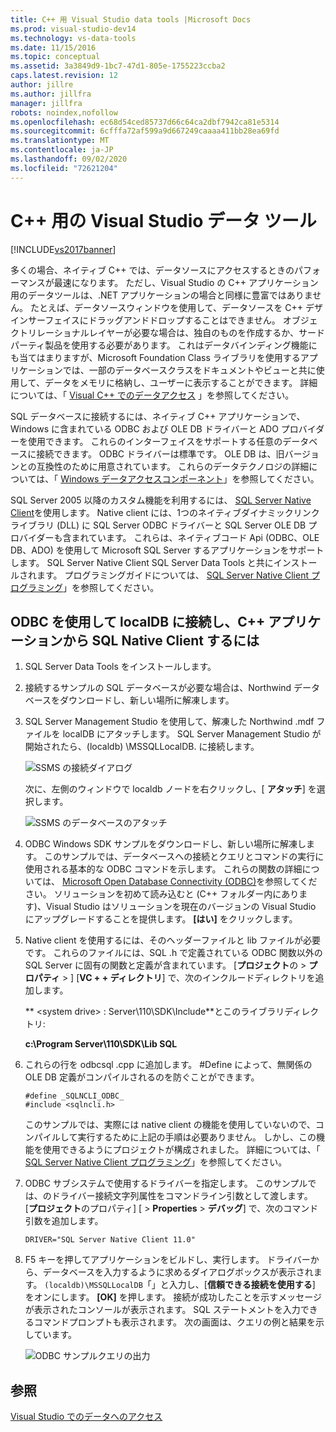 ```yaml
---
title: C++ 用 Visual Studio data tools |Microsoft Docs
ms.prod: visual-studio-dev14
ms.technology: vs-data-tools
ms.date: 11/15/2016
ms.topic: conceptual
ms.assetid: 3a3849d9-1bc7-47d1-805e-1755223ccba2
caps.latest.revision: 12
author: jillre
ms.author: jillfra
manager: jillfra
robots: noindex,nofollow
ms.openlocfilehash: ec68d54ced85737d66c64ca2dbf7942ca81e5314
ms.sourcegitcommit: 6cfffa72af599a9d667249caaaa411bb28ea69fd
ms.translationtype: MT
ms.contentlocale: ja-JP
ms.lasthandoff: 09/02/2020
ms.locfileid: "72621204"
---
```

# <a name="visual-studio-data-tools-for-c"></a>C++ 用の Visual Studio データ ツール
[!INCLUDE[vs2017banner](../includes/vs2017banner.md)]

多くの場合、ネイティブ C++ では、データソースにアクセスするときのパフォーマンスが最速になります。 ただし、Visual Studio の C++ アプリケーション用のデータツールは、.NET アプリケーションの場合と同様に豊富ではありません。 たとえば、データソースウィンドウを使用して、データソースを C++ デザインサーフェイスにドラッグアンドドロップすることはできません。 オブジェクトリレーショナルレイヤーが必要な場合は、独自のものを作成するか、サードパーティ製品を使用する必要があります。  これはデータバインディング機能にも当てはまりますが、Microsoft Foundation Class ライブラリを使用するアプリケーションでは、一部のデータベースクラスをドキュメントやビューと共に使用して、データをメモリに格納し、ユーザーに表示することができます。 詳細については、「 [Visual C++ でのデータアクセス](https://msdn.microsoft.com/library/7wtdsdkh.aspx) 」を参照してください。

 SQL データベースに接続するには、ネイティブ C++ アプリケーションで、Windows に含まれている ODBC および OLE DB ドライバーと ADO プロバイダーを使用できます。     これらのインターフェイスをサポートする任意のデータベースに接続できます。 ODBC ドライバーは標準です。 OLE DB は、旧バージョンとの互換性のために用意されています。 これらのデータテクノロジの詳細については、「 [Windows データアクセスコンポーネント](https://msdn.microsoft.com/library/windows/desktop/aa968814\(v=vs.85\).aspx)」を参照してください。

 SQL Server 2005 以降のカスタム機能を利用するには、 [SQL Server Native Client](https://msdn.microsoft.com/sqlserver/aa937733)を使用します。 Native client には、1つのネイティブダイナミックリンクライブラリ (DLL) に SQL Server ODBC ドライバーと SQL Server OLE DB プロバイダーも含まれています。 これらは、ネイティブコード Api (ODBC、OLE DB、ADO) を使用して Microsoft SQL Server するアプリケーションをサポートします。  SQL Server Native Client SQL Server Data Tools と共にインストールされます。 プログラミングガイドについては、 [SQL Server Native Client プログラミング](https://msdn.microsoft.com/library/ms130892.aspx)」を参照してください。

## <a name="to-connect-to-localdb-through-odbc-and-sql-native-client-from-a-c-application"></a>ODBC を使用して localDB に接続し、C++ アプリケーションから SQL Native Client するには

1. SQL Server Data Tools をインストールします。

2. 接続するサンプルの SQL データベースが必要な場合は、Northwind データベースをダウンロードし、新しい場所に解凍します。

3. SQL Server Management Studio を使用して、解凍した Northwind .mdf ファイルを localDB にアタッチします。 SQL Server Management Studio が開始されたら、(localdb) \MSSQLLocalDB. に接続します。

    ![SSMS の接続ダイアログ](../data-tools/media/raddata-ssms-connect-dialog.png "レーダーデータ SSMS 接続ダイアログ")

    次に、左側のウィンドウで localdb ノードを右クリックし、[ **アタッチ**] を選択します。

    ![SSMS のデータベースのアタッチ](../data-tools/media/raddata-ssms-attach-database.png "レーダーデータ SSMS データベースのアタッチ")

4. ODBC Windows SDK サンプルをダウンロードし、新しい場所に解凍します。 このサンプルでは、データベースへの接続とクエリとコマンドの実行に使用される基本的な ODBC コマンドを示します。 これらの関数の詳細については、 [Microsoft Open Database Connectivity (ODBC)](https://msdn.microsoft.com/library/windows/desktop/ms710252\(v=vs.85\).aspx)を参照してください。 ソリューションを初めて読み込むと (C++ フォルダー内にあります)、Visual Studio はソリューションを現在のバージョンの Visual Studio にアップグレードすることを提供します。 **[はい]** をクリックします。

5. Native client を使用するには、そのヘッダーファイルと lib ファイルが必要です。 これらのファイルには、SQL .h で定義されている ODBC 関数以外の SQL Server に固有の関数と定義が含まれています。 [**プロジェクト**の  >  **プロパティ**  >  ] [**VC + + ディレクトリ**] で、次のインクルードディレクトリを追加します。

   ** \<system drive> : Server\110\SDK\Include**とこのライブラリディレクトリ:

   **c:\Program Server\110\SDK\Lib SQL**

6. これらの行を odbcsql .cpp に追加します。 #Define によって、無関係の OLE DB 定義がコンパイルされるのを防ぐことができます。

   ```
   #define _SQLNCLI_ODBC_
   #include <sqlncli.h>
   ```

    このサンプルでは、実際には native client の機能を使用していないので、コンパイルして実行するために上記の手順は必要ありません。 しかし、この機能を使用できるようにプロジェクトが構成されました。 詳細については、「 [SQL Server Native Client プログラミング](https://msdn.microsoft.com/library/ms130892\(v=sql.130\).aspx)」を参照してください。

7. ODBC サブシステムで使用するドライバーを指定します。 このサンプルでは、のドライバー接続文字列属性をコマンドライン引数として渡します。 [**プロジェクト**のプロパティ] [  >  **Properties**  >  **デバッグ**] で、次のコマンド引数を追加します。

   ```
   DRIVER="SQL Server Native Client 11.0"
   ```

8. F5 キーを押してアプリケーションをビルドし、実行します。 ドライバーから、データベースを入力するように求めるダイアログボックスが表示されます。 `(localdb)\MSSQLLocalDB`「」と入力し、[**信頼できる接続を使用する**] をオンにします。 **[OK]** を押します。 接続が成功したことを示すメッセージが表示されたコンソールが表示されます。 SQL ステートメントを入力できるコマンドプロンプトも表示されます。 次の画面は、クエリの例と結果を示しています。

    ![ODBC サンプルクエリの出力](../data-tools/media/raddata-odbc-sample-query-output.png "レーダーデータ ODBC サンプルクエリの出力")

## <a name="see-also"></a>参照
 [Visual Studio でのデータへのアクセス](../data-tools/accessing-data-in-visual-studio.md)
